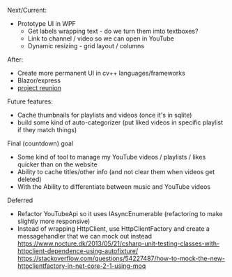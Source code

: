 Next/Current:
- Prototype UI in WPF
  - Get labels wrapping text - do we turn them imto textboxes?
  - Link to channel / video so we can open in YouTube
  - Dynamic resizing - grid layout / columns


After:
- Create more permanent UI in cv++ languages/frameworks
- Blazor/express
- [project reunion](https://github.com/microsoft/ProjectReunion)

Future features:
- Cache thumbnails for playlists and videos (once it's in sqlite)
- build some kind of auto-categorizer (put liked videos in specific playlist if they match things)

Final (countdown) goal
- Some kind of tool to manage my YouTube videos / playlists / likes quicker than on the website
- Ability to cache titles/other info (and not clear them when videos get deleted)
- With the Ability to differentiate between music and YouTube videos

Deferred
- Refactor YouTubeApi so it uses IAsyncEnumerable (refactoring to make slightly more responsive)
- Instead of wrapping HttpClient, use HttpClientFactory and create a messagehandler that we can mock out instead
	https://www.nocture.dk/2013/05/21/csharp-unit-testing-classes-with-httpclient-dependence-using-autofixture/
	https://stackoverflow.com/questions/54227487/how-to-mock-the-new-httpclientfactory-in-net-core-2-1-using-moq